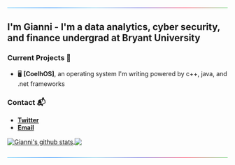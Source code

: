 ![line](https://github.com/DPM97/DPM97/blob/master/line.gif)
## I'm Gianni - I'm a data analytics, cyber security, and finance undergrad at Bryant University

### Current Projects 🎨
- 🖥️ **[CoelhOS]**, an operating system I'm writing powered by c++, java, and .net frameworks

### Contact 📬
- **[Twitter](https://twitter.com/gvxnnv)**
- **[Email](mailto:redact@tutanota.com)**

<a href="https://github.com/anuraghazra/github-readme-stats">
  <img align="center" src="https://github-readme-stats.vercel.app/api?username=dieslowly&theme=cobalt&count_private=true&show_icons=true" alt="Gianni's github stats" />
</a>
<a href="https://github.com/anuraghazra/github-readme-stats">
  <img align="center" src="https://github-readme-stats.vercel.app/api/top-langs/?username=dieslowly&theme=cobalt&layout=compact" />
</a>

![line](https://github.com/DPM97/DPM97/blob/master/line.gif) 

